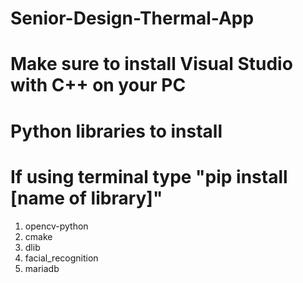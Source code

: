 # Senior-Design-Thermal-App
# Make sure to install Visual Studio with C++ on your PC
# Python libraries to install
# If using terminal type "pip install [name of library]"

1. opencv-python
2. cmake
3. dlib
4. facial_recognition
5. mariadb
